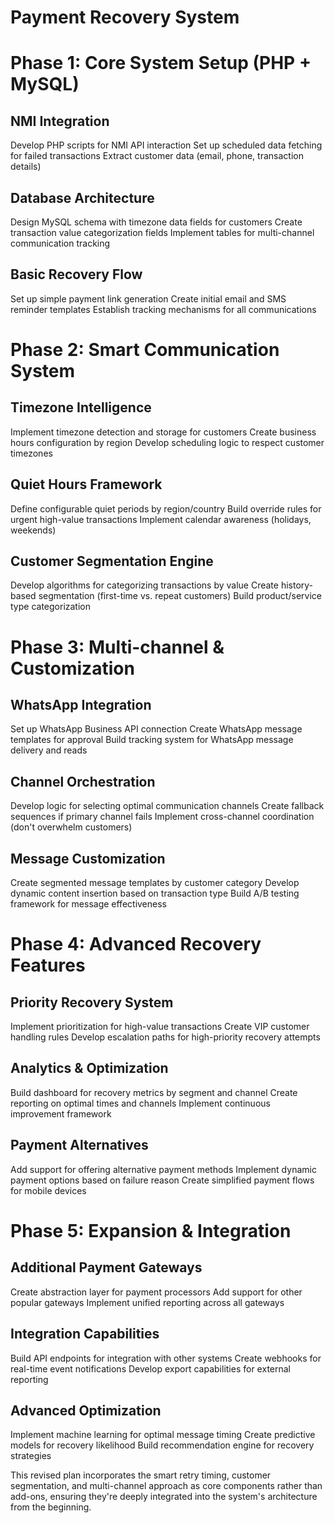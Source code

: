 # Payment Recovery System

# Phase 1: Core System Setup (PHP + MySQL)
## NMI Integration

Develop PHP scripts for NMI API interaction
Set up scheduled data fetching for failed transactions
Extract customer data (email, phone, transaction details)

## Database Architecture

Design MySQL schema with timezone data fields for customers
Create transaction value categorization fields
Implement tables for multi-channel communication tracking

## Basic Recovery Flow

Set up simple payment link generation
Create initial email and SMS reminder templates
Establish tracking mechanisms for all communications

# Phase 2: Smart Communication System
## Timezone Intelligence

Implement timezone detection and storage for customers
Create business hours configuration by region
Develop scheduling logic to respect customer timezones

## Quiet Hours Framework

Define configurable quiet periods by region/country
Build override rules for urgent high-value transactions
Implement calendar awareness (holidays, weekends)

## Customer Segmentation Engine

Develop algorithms for categorizing transactions by value
Create history-based segmentation (first-time vs. repeat customers)
Build product/service type categorization

# Phase 3: Multi-channel & Customization
## WhatsApp Integration

Set up WhatsApp Business API connection
Create WhatsApp message templates for approval
Build tracking system for WhatsApp message delivery and reads

## Channel Orchestration

Develop logic for selecting optimal communication channels
Create fallback sequences if primary channel fails
Implement cross-channel coordination (don't overwhelm customers)

## Message Customization

Create segmented message templates by customer category
Develop dynamic content insertion based on transaction type
Build A/B testing framework for message effectiveness

# Phase 4: Advanced Recovery Features
## Priority Recovery System

Implement prioritization for high-value transactions
Create VIP customer handling rules
Develop escalation paths for high-priority recovery attempts

## Analytics & Optimization

Build dashboard for recovery metrics by segment and channel
Create reporting on optimal times and channels
Implement continuous improvement framework

## Payment Alternatives

Add support for offering alternative payment methods
Implement dynamic payment options based on failure reason
Create simplified payment flows for mobile devices

# Phase 5: Expansion & Integration
## Additional Payment Gateways

Create abstraction layer for payment processors
Add support for other popular gateways
Implement unified reporting across all gateways

## Integration Capabilities

Build API endpoints for integration with other systems
Create webhooks for real-time event notifications
Develop export capabilities for external reporting

## Advanced Optimization

Implement machine learning for optimal message timing
Create predictive models for recovery likelihood
Build recommendation engine for recovery strategies


This revised plan incorporates the smart retry timing, customer segmentation, and multi-channel approach as core components rather than add-ons, ensuring they're deeply integrated into the system's architecture from the beginning.
